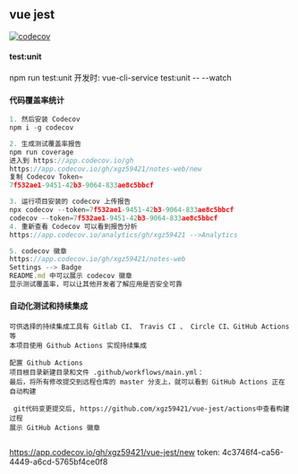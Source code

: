 ## vue jest
[![codecov](https://codecov.io/gh/xgz59421/vue-jest/branch/main/graph/badge.svg?token=ZH46IKP2Q0)](https://codecov.io/gh/xgz59421/vue-jest)

#### test:unit
npm run test:unit
开发时: 
vue-cli-service test:unit -- --watch

#### 代码覆盖率统计
```js
1. 然后安装 Codecov
npm i -g codecov

2. 生成测试覆盖率报告
npm run coverage
进入到 https://app.codecov.io/gh
https://app.codecov.io/gh/xgz59421/notes-web/new
复制 Codecov Token=
7f532ae1-9451-42b3-9064-833ae8c5bbcf

3. 运行项目安装的 codecov 上传报告
npx codecov --token=7f532ae1-9451-42b3-9064-833ae8c5bbcf
codecov --token=7f532ae1-9451-42b3-9064-833ae8c5bbcf
4. 重新查看 Codecov 可以看到报告分析
https://app.codecov.io/analytics/gh/xgz59421 -->Analytics

5. codecov 徽章
https://app.codecov.io/gh/xgz59421/notes-web
Settings --> Badge 
README.md 中可以展示 codecov 徽章
显示测试覆盖率，可以让其他开发者了解应用是否安全可靠
```

#### 自动化测试和持续集成
```
可供选择的持续集成工具有 Gitlab CI、 Travis CI 、 Circle CI、GitHub Actions 等
本项目使用 Github Actions 实现持续集成

配置 Github Actions
项目根目录新建目录和文件 .github/workflows/main.yml：
最后，将所有修改提交到远程仓库的 master 分支上，就可以看到 GitHub Actions 正在自动构建

 git代码变更提交后, https://github.com/xgz59421/vue-jest/actions中查看构建过程
展示 GitHub Actions 徽章


```


https://app.codecov.io/gh/xgz59421/vue-jest/new
token: 4c3746f4-ca56-4449-a6cd-5765bf4ce0f8
